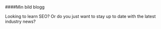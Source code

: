 ####Min bild blogg

Looking to learn SEO? Or do you just want to stay up to date with the latest industry news?
